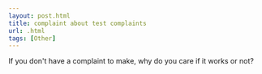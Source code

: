 ```yaml
---
layout: post.html
title: complaint about test complaints
url: .html
tags: [Other]
---
```

If you don't have a complaint to make, why do you care if it works or not?
